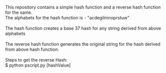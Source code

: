 This repository contains a simple hash function and a reverse hash function for the same.
<br>
The alphabets for the hash function is - "acdegilmnoprstuw" <br><br>
The hash function creates a base 37 hash for any string derived from above alphabets<br><br>
The reverse hash function generates the original string for the hash derived from above hash function.<br>
<br>
Steps to get the reverse Hash:<br>
$ python pscript.py [hashValue]

